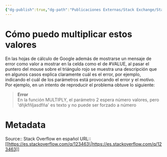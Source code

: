 ```yaml
---
{"dg-publish":true,"dg-path":"Publicaciones Externas/Stack Exchange/Stack Overflow en español/es.stackoverflow.com-123463.md","permalink":"/publicaciones-externas/stack-exchange/stack-overflow-en-espanol/es-stackoverflow-com-123463/","title":"Cómo puedo multiplicar estos valores","hide":true,"noteIcon":"default","created":"2024-04-03T12:49:10.417-06:00","updated":"2024-04-06T20:21:41.974-06:00"}
---
```


# Cómo puedo multiplicar estos valores

En las hojas de cálculo de Google además de mostrarse un mensaje de error como valor a mostrar en la celda como el de \#VALUE, al pasar el puntero del mouse sobre el triángulo rojo se muestra una descripción que en algunos casos explica claramente cuál es el error, por ejemplo, indicando el cuál de los parámetros está provocando el error y el motivo. Por ejemplo, en un intento de reproducir el problema obtuve lo siguiente:

> **Error**  
> En la función MULTIPLY, el parámetro 2 espera número valores, pero  'dñjkfñljasdfña' es texto y no puede ser forzado a número

# Metadata
Source:: Stack Overflow en español
URL:: [[https://es.stackoverflow.com/q/123463\|https://es.stackoverflow.com/q/123463]]

